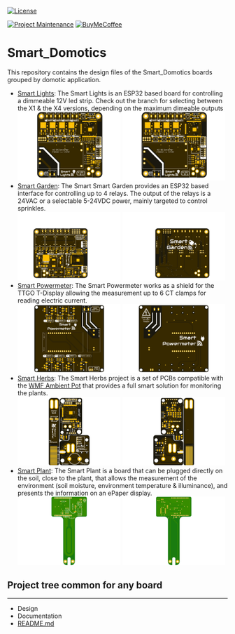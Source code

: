 [![License][license-shield]](LICENSE)

[![Project Maintenance][maintenance-shield]][maintenance]
[![BuyMeCoffee][buymecoffee-shield]][buymecoffee]

# Smart_Domotics


This repository contains the design files of the Smart_Domotics boards grouped by domotic application.

<ul>
   <li><a href="https://github.com/JGAguado/Smart_Lights">Smart Lights</a>: The Smart Lights is an ESP32 based board for controlling a dimmeable 12V led strip. Check out the branch for selecting between the X1 & the X4 versions, depending on the maximum dimeable outputs</li>
   <img src="https://github.com/JGAguado/Smart_Lights/blob/X1/Documentation/Images/Top.png" width="49%">    
   <img src="https://github.com/JGAguado/Smart_Lights/blob/X4/Documentation/Images/Top.png" width="49%"> 
   
   <li><a href="https://github.com/JGAguado/Smart_Garden">Smart Garden</a>: The Smart Smart Garden provides an ESP32 based interface for controlling up to 4 relays. The output of the relays is a 24VAC or a selectable 5-24VDC power, mainly targeted to control sprinkles.</li>
   <img src="https://github.com/JGAguado/Smart_Garden/blob/main/Documentation/Images/Top.png" width="49%">    
   <img src="https://github.com/JGAguado/Smart_Garden/blob/main/Documentation/Images/Bottom.png" width="49%"> 
   
   <li><a href="https://github.com/JGAguado/Smart_Powermeter">Smart Powermeter</a>: The Smart Powermeter works as a shield for the TTGO T-Display allowing the measurement up to 6 CT clamps for reading electric current.</li>
   <img src="https://github.com/JGAguado/Smart_Powermeter/blob/main/Documentation/Images/Top.png" width="49%">    
   <img src="https://github.com/JGAguado/Smart_Powermeter/blob/main/Documentation/Images/Bottom.png" width="49%"> 
   
   <li><a href="https://github.com/JGAguado/Smart_Herbs">Smart Herbs</a>: The Smart Herbs project is a set of PCBs compatible with the <a href="https://www.wmf.com/es/wmf-ambient-kraeuter-athome.html">WMF Ambient Pot</a> that provides a full smart solution for monitoring the plants. </li>
   <img src="https://github.com/JGAguado/Smart_Herbs/blob/main/Documentation/Images/Top.png" width="49%">    
   <img src="https://github.com/JGAguado/Smart_Herbs/blob/main/Documentation/Images/Bottom.png" width="49%"> 
   
   <li><a href="https://github.com/JGAguado/Smart_Plant">Smart Plant</a>: The Smart Plant is a board that can be plugged directly on the soil, close to the plant, that allows the measurement of the environment (soil moisture, environment temperature & illuminance), and presents the information on an ePaper display.</li>
   <img src="https://github.com/JGAguado/Smart_Plant/blob/main/Documentation/Images/Top.png" width="49%">    
   <img src="https://github.com/JGAguado/Smart_Plant/blob/main/Documentation/Images/Bottom.png" width="49%"> 
</ul>


## Project tree common for any board
---
<ul>
   <li>Design</li>
   <li>Documentation</li>

  <li><a href="./README.md">README.md</a></li>

</ul>

[license-shield]: https://img.shields.io/badge/License-CC%20BY--NC--SA%204.0-lightgrey.svg?style=for-the-badge

[maintenance-shield]: https://img.shields.io/badge/maintainer-J.%20G.%20Aguado-blue.svg?style=for-the-badge
[maintenance]: https://github.com/JGAguado

[buymecoffee-shield]: https://img.shields.io/badge/buy%20me%20a%20coffee-support-yellow.svg?style=for-the-badge
[buymecoffee]: https://www.buymeacoffee.com/J.G.Aguado
